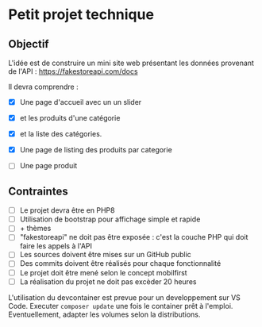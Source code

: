# Petit projet technique

## Objectif
L'idée est de construire un mini site web présentant les données provenant de l'API :
https://fakestoreapi.com/docs

Il devra comprendre :
- [x] Une page d'accueil avec un un slider
- [x] et les produits d'une catégorie
- [x] et la liste des catégories.

- [x] Une page de listing des produits par categorie
- [ ] Une page produit

## Contraintes
- [ ] Le projet devra être en PHP8
- [ ] Utilisation de bootstrap pour affichage simple et rapide
- [ ] \+ thèmes
- [ ] "fakestoreapi" ne doit pas être exposée : c'est la couche PHP qui doit faire les appels à l'API
- [ ] Les sources doivent être mises sur un GitHub public
- [ ] Des commits doivent être réalisés pour chaque fonctionnalité
- [ ] Le projet doit être mené selon le concept mobilfirst
- [ ] La réalisation du projet ne doit pas excèder 20 heures

L'utilisation du devcontainer est prevue pour un developpement sur VS Code. Executer `composer update` une fois le container prêt à l'emploi. Eventuellement, adapter les volumes selon la distributions.